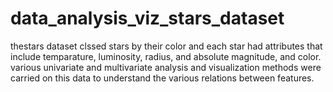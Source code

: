 # data_analysis_viz_stars_dataset
thestars dataset clssed stars by their color and each star had attributes that include temparature, luminosity, radius, and absolute magnitude, and color. various univariate and multivariate analysis and visualization methods were carried on this data to understand the various relations between features.
